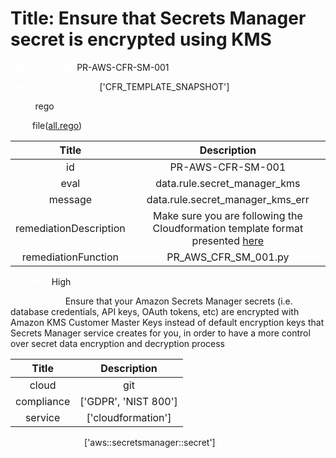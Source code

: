 



# Title: Ensure that Secrets Manager secret is encrypted using KMS


***<font color="white">Master Test Id:</font>*** PR-AWS-CFR-SM-001

***<font color="white">Master Snapshot Id:</font>*** ['CFR_TEMPLATE_SNAPSHOT']

***<font color="white">type:</font>*** rego

***<font color="white">rule:</font>*** file([all.rego])  
  
  
  
  

|Title|Description|
| :---: | :---: |
|id|PR-AWS-CFR-SM-001|
|eval|data.rule.secret_manager_kms|
|message|data.rule.secret_manager_kms_err|
|remediationDescription|Make sure you are following the Cloudformation template format presented <a href='https://docs.aws.amazon.com/AWSCloudFormation/latest/UserGuide/aws-resource-secretsmanager-secret.html' target='_blank'>here</a>|
|remediationFunction|PR_AWS_CFR_SM_001.py|


***<font color="white">Severity:</font>*** High

***<font color="white">Description:</font>*** Ensure that your Amazon Secrets Manager secrets (i.e. database credentials, API keys, OAuth tokens, etc) are encrypted with Amazon KMS Customer Master Keys instead of default encryption keys that Secrets Manager service creates for you, in order to have a more control over secret data encryption and decryption process  
  
  

|Title|Description|
| :---: | :---: |
|cloud|git|
|compliance|['GDPR', 'NIST 800']|
|service|['cloudformation']|


***<font color="white">Resource Types:</font>*** ['aws::secretsmanager::secret']


[all.rego]: https://github.com/prancer-io/prancer-compliance-test/tree/master/aws/iac/all.rego
